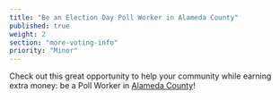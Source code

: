 ```yaml
---
title: "Be an Election Day Poll Worker in Alameda County"
published: true
weight: 2
section: "more-voting-info"
priority: "Minor"
---
```


Check out this great opportunity to help your community while earning extra money: be a Poll Worker in [Alameda County](https://www.acvote.org/acvote-assets/05_community_engagement/PDFs/CountyEmployeeApplication.pdf)!  
